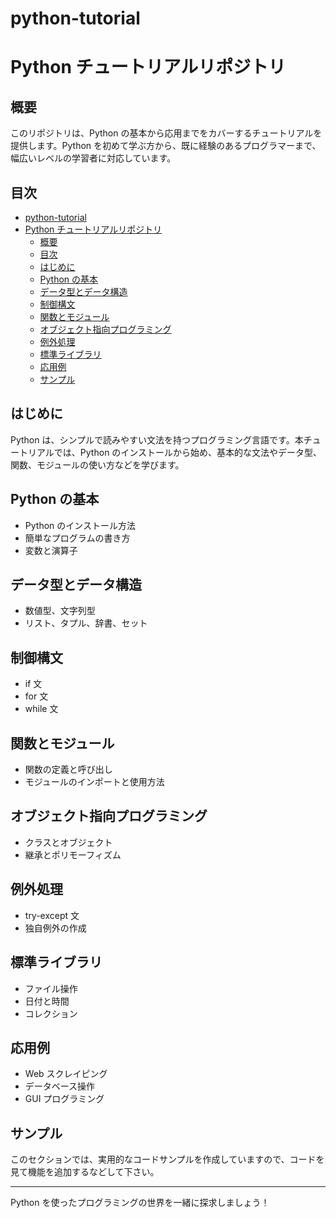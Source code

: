 # python-tutorial

# Python チュートリアルリポジトリ

## 概要

このリポジトリは、Python の基本から応用までをカバーするチュートリアルを提供します。Python を初めて学ぶ方から、既に経験のあるプログラマーまで、幅広いレベルの学習者に対応しています。

## 目次

- [python-tutorial](#python-tutorial)
- [Python チュートリアルリポジトリ](#python-チュートリアルリポジトリ)
  - [概要](#概要)
  - [目次](#目次)
  - [はじめに](#はじめに)
  - [Python の基本](#python-の基本)
  - [データ型とデータ構造](#データ型とデータ構造)
  - [制御構文](#制御構文)
  - [関数とモジュール](#関数とモジュール)
  - [オブジェクト指向プログラミング](#オブジェクト指向プログラミング)
  - [例外処理](#例外処理)
  - [標準ライブラリ](#標準ライブラリ)
  - [応用例](#応用例)
  - [サンプル](#サンプル)

## はじめに

Python は、シンプルで読みやすい文法を持つプログラミング言語です。本チュートリアルでは、Python のインストールから始め、基本的な文法やデータ型、関数、モジュールの使い方などを学びます。

## Python の基本

- Python のインストール方法
- 簡単なプログラムの書き方
- 変数と演算子

## データ型とデータ構造

- 数値型、文字列型
- リスト、タプル、辞書、セット

## 制御構文

- if 文
- for 文
- while 文

## 関数とモジュール

- 関数の定義と呼び出し
- モジュールのインポートと使用方法

## オブジェクト指向プログラミング

- クラスとオブジェクト
- 継承とポリモーフィズム

## 例外処理

- try-except 文
- 独自例外の作成

## 標準ライブラリ

- ファイル操作
- 日付と時間
- コレクション

## 応用例

- Web スクレイピング
- データベース操作
- GUI プログラミング

## サンプル

このセクションでは、実用的なコードサンプルを作成していますので、コードを見て機能を追加するなどして下さい。

---

Python を使ったプログラミングの世界を一緒に探求しましょう！
